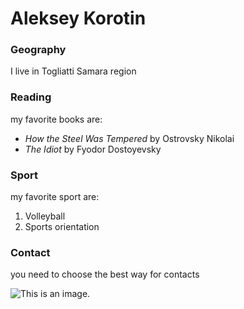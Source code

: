 # Aleksey Korotin

### Geography

I live in Togliatti Samara region

### Reading

 my favorite books are:

- *How the Steel Was Tempered* by Ostrovsky Nikolai
- *The Idiot* by Fyodor Dostoyevsky

### Sport

 my favorite sport are:

1.  Volleyball 
2.  Sports orientation

### Contact

you need to choose the best way for contacts


![This is an image.](https://drive.google.com/file/d/1mMsgCcol5iuoOL1vf8-_31HmEUhaL-Sn/view?usp=sharing)


